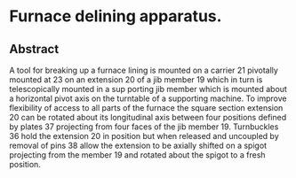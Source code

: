 # Furnace delining apparatus.

## Abstract
A tool for breaking up a furnace lining is mounted on a carrier 21 pivotally mounted at 23 on an extension 20 of a jib member 19 which in turn is telescopically mounted in a sup porting jib member which is mounted about a horizontal pivot axis on the turntable of a supporting machine. To improve flexibility of access to all parts of the furnace the square section extension 20 can be rotated about its longitudinal axis between four positions defined by plates 37 projecting from four faces of the jib member 19. Turnbuckles 36 hold the extension 20 in position but when released and uncoupled by removal of pins 38 allow the extension to be axially shifted on a spigot projecting from the member 19 and rotated about the spigot to a fresh position.